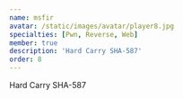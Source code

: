 ```yaml
---
name: msfir
avatar: /static/images/avatar/player8.jpg
specialties: [Pwn, Reverse, Web]
member: true
description: 'Hard Carry SHA-587'
order: 8
---
```


Hard Carry SHA-587
